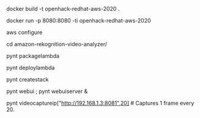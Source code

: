 
docker build -t openhack-redhat-aws-2020 .

docker run -p 8080:8080 -ti openhack-redhat-aws-2020

aws configure

cd amazon-rekognition-video-analyzer/

pynt packagelambda

pynt deploylambda

pynt createstack

pynt webui ; pynt webuiserver &

pynt videocaptureip["http://192.168.1.3:8081",20] # Captures 1 frame every 20.

